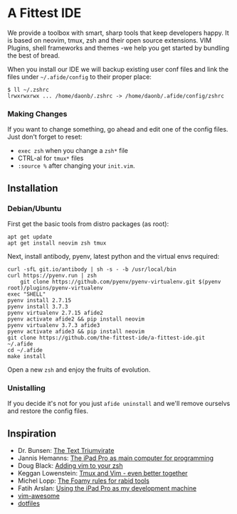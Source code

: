 #  A Fittest IDE

We provide a toolbox with smart, sharp tools that keep developers happy.
It is based on neovim, tmux, zsh and their open source extensions. 
VIM Plugins, shell frameworks and themes -we help you get started by bundling 
the best of bread.

When you install our IDE we will backup existing user conf files and 
link the files under `~/.afide/config` to their proper place:

    $ ll ~/.zshrc
    lrwxrwxrwx ... /home/daonb/.zshrc -> /home/daonb/.afide/config/zshrc

### Making Changes

If you want to change something, go ahead and edit one of the config files.
Just don't forget to reset:

* `exec zsh` when you change a `zsh*` file
* CTRL-aI for `tmux*` files
* `:source %` after changing your `init.vim`.

## Installation

### Debian/Ubuntu

First get the basic tools from distro packages (as root):

    apt get update
    apt get install neovim zsh tmux

Next, install antibody, pyenv, latest python and the virtual envs required:

    curl -sfL git.io/antibody | sh -s - -b /usr/local/bin
    curl https://pyenv.run | zsh
    	git clone https://github.com/pyenv/pyenv-virtualenv.git $(pyenv root)/plugins/pyenv-virtualenv
    exec "SHELL"
    pyenv install 2.7.15
    pyenv install 3.7.3
    pyenv virtualenv 2.7.15 afide2
    pyenv activate afide2 && pip install neovim
    pyenv virtualenv 3.7.3 afide3
    pyenv activate afide3 && pip install neovim
    git clone https://github.com/the-fittest-ide/a-fittest-ide.git ~/.afide
    cd ~/.afide
    make install

Open a new `zsh` and enjoy the fruits of evolution.

### Unistalling
If you decide it's not for you just `afide uninstall` and we'll remove ourselvs and restore the config files. 

## Inspiration

* Dr. Bunsen: [The Text Triumvirate](https://www.drbunsen.org/the-text-triumvirate/)
* Jannis Hemanns: [The iPad Pro as main computer for programming](https://jann.is/ipad-pro-for-programming/)
* Doug Black: [Adding vim to your zsh](https://dougblack.io/words/zsh-vi-mode.html)
* Keggan Lowenstein: [Tmux and Vim - even better together](https://www.bugsnag.com/blog/tmux-and-vim)
* Michel Lopp: [The Foamy rules for rabid tools](https://randsinrepose.com/archives/the-foamy-rules-for-rabid-tools/)
* Fatih Arslan: [Using the iPad Pro as my development machine](https://arslan.io/2019/01/07/using-the-ipad-pro-as-my-development-machine/)
* [vim-awesome](https://vimawesome.com/)
* [dotfiles](http://dotfiles.github.io/)
